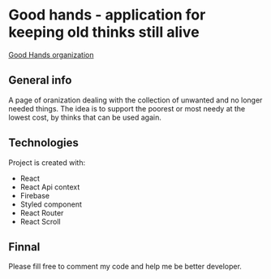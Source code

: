 # Good hands - application for keeping old thinks still alive

[Good Hands organization](https://goodhand.netlify.app/)

## General info
A page of oranization dealing with the collection of unwanted and no longer needed things. 
The idea is to support the poorest or most needy at the lowest cost, by thinks that can be used again. 

## Technologies
Project is created with:
* React
* React Api context
* Firebase
* Styled component
* React Router
* React Scroll

## Finnal
Please fill free to comment my code and help me be better developer.